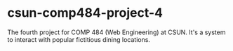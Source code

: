 # csun-comp484-project-4
The fourth project for COMP 484 (Web Engineering) at CSUN. It's a system to interact with popular fictitious dining locations.
